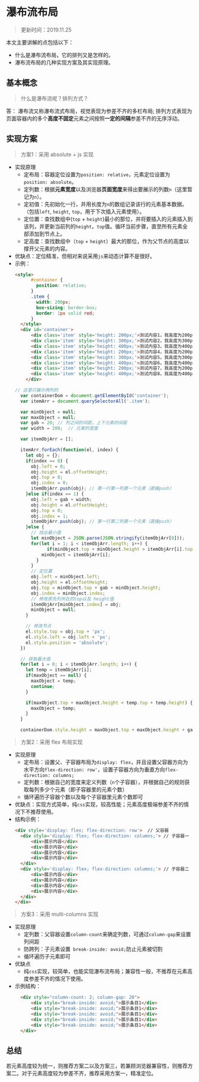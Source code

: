 # 瀑布流布局
> 更新时间：2019.11.25<br>

本文主要讲解的点包括以下：
* 什么是瀑布流布局，它的排列又是怎样的。
* 瀑布流布局的几种实现方案及其实现原理。

## 基本概念
> 什么是瀑布流呢？排列方式？

答： 瀑布流又称瀑布流式布局，视觉表现为参差不齐的多栏布局; 排列方式表现为页面容器内的多个**高度不固定**元素之间按照**一定的间隔**参差不齐的无序浮动。
## 实现方案
> 方案1：采用 absolute + js 实现

* 实现原理
  * 定布局：容器定位设置为`position: relative`，元素定位设置为`position: absolute`。 
  * 定列数：根据**元素宽度**以及浏览器**页面宽度**来得出要展示的列数`n`（这里暂记为`n`）。 
  * 定初值：先初始化一行，并用长度为`n`的数组记录该行的元素基本数据。（包括`left`, `height`, `top`，用于下次插入元素使用）。
  * 定位置：查找数组中(`top` + `height`)最小的那位，并将要插入的元素插入到该列，并更新当前列的`height`，`top`值。循环当前步骤，直至所有元素全部添加到节点上。
  * 定高度：查找数组中（`top` + `height`）最大的那位，作为父节点的高度以撑开父元素的内容。
* 优缺点：定位精准，但相对来说采用`js`来动态计算不是很好。
* 示例： 
  ```html
  <style>
        #container {
          position: relative;
        }
        .item {
          width: 200px;
          box-sizing: border-box;
          border: 1px solid red;
        }
    </style>
    <div id='container'>
        <div class='item' style='height: 200px;'>测试内容1，我高度为200px</div>
        <div class='item' style='height: 300px;'>测试内容2，我高度为300px</div>
        <div class='item' style='height: 400px;'>测试内容3，我高度为400px</div>
        <div class='item' style='height: 200px;'>测试内容4，我高度为200px</div>
        <div class='item' style='height: 300px;'>测试内容5，我高度为300px</div>
        <div class='item' style='height: 400px;'>测试内容6，我高度为400px</div>
        <div class='item' style='height: 200px;'>测试内容7，我高度为200px</div>
        <div class='item' style='height: 400px;'>测试内容8，我高度为400px</div>
      </div>  
  ```
  ```js
  // 这里只展示两列的
    var containerDom = document.getElementById('container');
    var itemArr = document.querySelectorAll('.item');
  
    var minObject = null;
    var maxObject = null;
    var gab = 20; // 列之间的间距，上下元素的间距
    var width = 200;  // 元素的宽度
  
    var itemObjArr = [];
  
    itemArr.forEach(function(el, index) {
      let obj = {};
      if(index == 0) {
        obj.left = 0;
        obj.height = el.offsetHeight;
        obj.top = 0;
        obj.index = 0;
        itemObjArr.push(obj); // 第一行第一列第一个元素（直接push）
      }else if(index == 1) {
        obj.left = gab + width;
        obj.height = el.offsetHeight;
        obj.top = 0;
        obj.index = 1;
        itemObjArr.push(obj); // 第一行第二列第一个元素（直接push）
      }else {
        // 找出最小值
        let minObject = JSON.parse(JSON.stringify(itemObjArr[0]));
        for(let i = 1; i < itemObjArr.length; i++) {
              if(minObject.top + minObject.height > itemObjArr[i].top + itemObjArr[i].height) {
            minObject = itemObjArr[i];
          }
        }
        // 定位置
        obj.left = minObject.left;
        obj.height = el.offsetHeight;
        obj.top = minObject.top + gab + minObject.height;
        obj.index = minObject.index;
        // 修改原先列所在的top以及 height值
        itemObjArr[minObject.index] = obj;
        minObject = null;
      }
  
      // 修改节点
      el.style.top = obj.top + 'px';
      el.style.left = obj.left + 'px';
      el.style.position = 'absolute';
    })

    // 获取最大值
    for(let i = 0; i < itemObjArr.length; i++) {
      let temp = itemObjArr[i];
      if(maxObject == null) {
        maxObject = temp;
        continue;
      }
  
      if(maxObject.top + maxObject.height < temp.top + temp.height) {
        maxObject = temp;
      }
    }

    containerDom.style.height = maxObject.top + maxObject.height + gab + 'px';  // 修改父容器高度
  ```

> 方案2：采用 flex 布局实现

* 实现原理
  * 定布局：设置父、子容器布局为`display: flex`，并且设置父容器方向为水平方向`flex-direction: row'`，设置子容器方向为垂直方向`flex-direction: columns;`
  * 定列数：根据自己的宽度来定义列数（`n`个子容器），并根据自己的规则获取每列多少个元素（即子容器里的元素个数）
  * 循环遍历子容器个数以及每个子容器里元素个数即可
* 优缺点：实现方式简单，纯`css`实现，较高性能；元素高度极端参差不齐的情况下不推荐使用。  
* 结构示例：
  ```html
  <div style='display: flex; flex-direction: row'>  // 父容器
    <div style='display: flex; flex-direction: columns;'> // 子容器一
        <div>展示内容</div>
        <div>展示内容</div>
        <div>展示内容</div>
        <div>展示内容</div>
    </div>
    <div style='display: flex; flex-direction: columns;'> // 子容器二
        <div>展示内容</div>
        <div>展示内容</div>
        <div>展示内容</div>
        <div>展示内容</div>
    </div>
  </div>

  ```

> 方案3：采用 multi-columns 实现

* 实现原理
  * 定列数：父容器设置`column-count`来确定列数，可通过`column-gap`来设置列间距
  * 防跨列：子元素设置` break-inside: avoid;`防止元素被切割
  * 循环遍历子元素即可 
* 优缺点
  * 纯`css`实现，较简单，也能实现瀑布流布局；兼容性一般，不推荐在元素高度参差不齐的情况下使用。
* 示例结构：
  ```html
    <div style="column-count: 2; column-gap: 20">
        <div style="break-inside: avoid;">展示条目1</div>
        <div style="break-inside: avoid;">展示条目1</div>
        <div style="break-inside: avoid;">展示条目1</div>
        <div style="break-inside: avoid;">展示条目1</div> 
        <div style="break-inside: avoid;">展示条目1</div>
    </div>
  
  ``` 
## 总结
 若元素高度较为统一，则推荐方案二以及方案三，若兼顾浏览器兼容性，则推荐方案二。对于元素高度较为参差不齐，推荐采用方案一，精准定位。